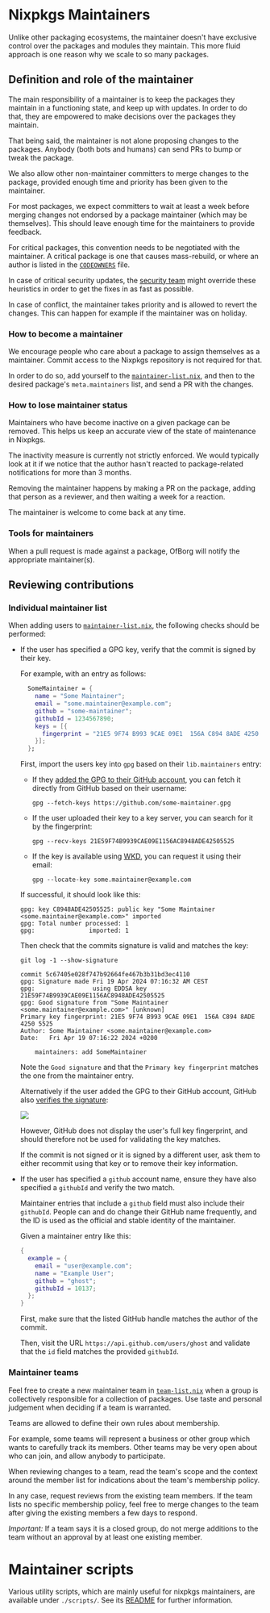 # Nixpkgs Maintainers

Unlike other packaging ecosystems, the maintainer doesn't have exclusive
control over the packages and modules they maintain. This more fluid approach
is one reason why we scale to so many packages.

## Definition and role of the maintainer

The main responsibility of a maintainer is to keep the packages they maintain
in a functioning state, and keep up with updates. In order to do that, they
are empowered to make decisions over the packages they maintain.

That being said, the maintainer is not alone proposing changes to the
packages. Anybody (both bots and humans) can send PRs to bump or tweak the
package.

We also allow other non-maintainer committers to merge changes to the package,
provided enough time and priority has been given to the maintainer.

For most packages, we expect committers to wait at least a week before merging
changes not endorsed by a package maintainer (which may be themselves). This should leave enough time
for the maintainers to provide feedback.

For critical packages, this convention needs to be negotiated with the
maintainer. A critical package is one that causes mass-rebuild, or where an
author is listed in the [`CODEOWNERS`](../.github/CODEOWNERS) file.

In case of critical security updates, the [security team](https://nixos.org/community/teams/security) might override these
heuristics in order to get the fixes in as fast as possible.

In case of conflict, the maintainer takes priority and is allowed to revert
the changes. This can happen for example if the maintainer was on holiday.

### How to become a maintainer

We encourage people who care about a package to assign themselves as a
maintainer. Commit access to the Nixpkgs repository is not required for that.

In order to do so, add yourself to the
[`maintainer-list.nix`](./maintainer-list.nix), and then to the desired
package's `meta.maintainers` list, and send a PR with the changes.

### How to lose maintainer status

Maintainers who have become inactive on a given package can be removed. This
helps us keep an accurate view of the state of maintenance in Nixpkgs.

The inactivity measure is currently not strictly enforced. We would typically
look at it if we notice that the author hasn't reacted to package-related
notifications for more than 3 months.

Removing the maintainer happens by making a PR on the package, adding that
person as a reviewer, and then waiting a week for a reaction.

The maintainer is welcome to come back at any time.

### Tools for maintainers

When a pull request is made against a package, OfBorg will notify the
appropriate maintainer(s).

## Reviewing contributions

### Individual maintainer list

When adding users to [`maintainer-list.nix`](./maintainer-list.nix), the following
checks should be performed:

- If the user has specified a GPG key, verify that the commit is
  signed by their key.

  For example, with an entry as follows:

  ```nix
    SomeMaintainer = {
      name = "Some Maintainer";
      email = "some.maintainer@example.com";
      github = "some-maintainer";
      githubId = 1234567890;
      keys = [{
        fingerprint = "21E5 9F74 B993 9CAE 09E1  156A C894 8ADE 4250 5525";
      }];
    };
  ```

  First, import the users key into `gpg` based on their `lib.maintainers` entry:
  - If they [added the GPG to their GitHub account](https://docs.github.com/en/authentication/managing-commit-signature-verification/adding-a-gpg-key-to-your-github-account),
    you can fetch it directly from GitHub based on their username:
    ```
    gpg --fetch-keys https://github.com/some-maintainer.gpg
    ```
  - If the user uploaded their key to a key server,
    you can search for it by the fingerprint:
    ```
    gpg --recv-keys 21E59F74B9939CAE09E1156AC8948ADE42505525
    ```
  - If the key is available using [WKD](https://wiki.gnupg.org/WKD),
    you can request it using their email:
    ```
    gpg --locate-key some.maintainer@example.com
    ```

  If successful, it should look like this:
  ```
  gpg: key C8948ADE42505525: public key "Some Maintainer <some.maintainer@example.com>" imported
  gpg: Total number processed: 1
  gpg:               imported: 1
  ```

  Then check that the commits signature is valid and matches the key:

  ```
  git log -1 --show-signature
  ```
  ```
  commit 5c67405e028f747b92664fe467b3b31bd3ec4110
  gpg: Signature made Fri 19 Apr 2024 07:16:32 AM CEST
  gpg:                using EDDSA key 21E59F74B9939CAE09E1156AC8948ADE42505525
  gpg: Good signature from "Some Maintainer <some.maintainer@example.com>" [unknown]
  Primary key fingerprint: 21E5 9F74 B993 9CAE 09E1  156A C894 8ADE 4250 5525
  Author: Some Maintainer <some.maintainer@example.com>
  Date:   Fri Apr 19 07:16:22 2024 +0200

      maintainers: add SomeMaintainer
  ```

  Note the `Good signature` and that the `Primary key fingerprint` matches the one from the maintainer entry.

  Alternatively if the user added the GPG to their GitHub account, GitHub also [verifies the signature](https://docs.github.com/en/authentication/managing-commit-signature-verification/about-commit-signature-verification):

  ![](https://docs.github.com/assets/cb-17614/mw-1440/images/help/commits/verified-commit.webp)

  However, GitHub does not display the user's full key fingerprint,
  and should therefore not be used for validating the key matches.

  If the commit is not signed or it is signed by a different user, ask
  them to either recommit using that key or to remove their key
  information.

- If the user has specified a `github` account name, ensure they have
  also specified a `githubId` and verify the two match.

  Maintainer entries that include a `github` field must also include
  their `githubId`. People can and do change their GitHub name
  frequently, and the ID is used as the official and stable identity
  of the maintainer.

  Given a maintainer entry like this:

  ``` nix
  {
    example = {
      email = "user@example.com";
      name = "Example User";
      github = "ghost";
      githubId = 10137;
    };
  }
  ```

  First, make sure that the listed GitHub handle matches the author of
  the commit.

  Then, visit the URL `https://api.github.com/users/ghost` and
  validate that the `id` field matches the provided `githubId`.

### Maintainer teams

Feel free to create a new maintainer team in [`team-list.nix`](./team-list.nix)
when a group is collectively responsible for a collection of packages.
Use taste and personal judgement when deciding if a team is warranted.

Teams are allowed to define their own rules about membership.

For example, some teams will represent a business or other group which
wants to carefully track its members. Other teams may be very open about
who can join, and allow anybody to participate.

When reviewing changes to a team, read the team's scope and the context
around the member list for indications about the team's membership
policy.

In any case, request reviews from the existing team members. If the team
lists no specific membership policy, feel free to merge changes to the
team after giving the existing members a few days to respond.

*Important:* If a team says it is a closed group, do not merge additions
to the team without an approval by at least one existing member.


# Maintainer scripts

Various utility scripts, which are mainly useful for nixpkgs maintainers,
are available under `./scripts/`.  See its [README](./scripts/README.md)
for further information.
